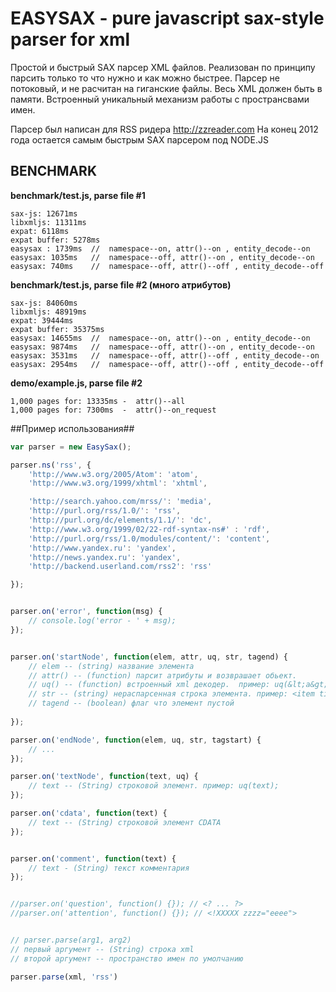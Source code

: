 EASYSAX - pure javascript sax-style parser for xml
==================================================
Простой и быстрый SAX парсер XML файлов.
Реализован по принципу парсить только то что нужно и как можно быстрее.
Парсер не потоковый, и не расчитан на гиганские файлы. Весь XML должен быть в памяти.
Встроенный уникальный механизм работы с пространсвами имен.


Парсер был написан для RSS ридера http://zzreader.com
На конец 2012 года остается самым быстрым SAX парсером под NODE.JS



BENCHMARK
---------------------------------------------------

**benchmark/test.js, parse file #1**
```
sax-js: 12671ms
libxmljs: 11311ms
expat: 6118ms
expat buffer: 5278ms
easysax : 1739ms  //  namespace--on, attr()--on , entity_decode--on
easysax: 1035ms   //  namespace--off, attr()--on , entity_decode--on
easysax: 740ms    //  namespace--off, attr()--off , entity_decode--off
```


**benchmark/test.js, parse file #2 (много атрибутов)**
```
sax-js: 84060ms
libxmljs: 48919ms
expat: 39444ms
expat buffer: 35375ms
easysax: 14655ms  //  namespace--on, attr()--on , entity_decode--on
easysax: 9874ms   //  namespace--off, attr()--on , entity_decode--on
easysax: 3531ms   //  namespace--off, attr()--off , entity_decode--on
easysax: 2954ms   //  namespace--off, attr()--off , entity_decode--off
```


**demo/example.js, parse file #2**
```
1,000 pages for: 13335ms -  attr()--all
1,000 pages for: 7300ms  -  attr()--on_request
```


##Пример использования##
```js
var parser = new EasySax();

parser.ns('rss', {
	'http://www.w3.org/2005/Atom': 'atom',
	'http://www.w3.org/1999/xhtml': 'xhtml',

	'http://search.yahoo.com/mrss/': 'media',
	'http://purl.org/rss/1.0/': 'rss',
	'http://purl.org/dc/elements/1.1/': 'dc',
	'http://www.w3.org/1999/02/22-rdf-syntax-ns#' : 'rdf',
	'http://purl.org/rss/1.0/modules/content/': 'content',
	'http://www.yandex.ru': 'yandex',
	'http://news.yandex.ru': 'yandex',
	'http://backend.userland.com/rss2': 'rss'

});


parser.on('error', function(msg) {
	// console.log('error - ' + msg);
});


parser.on('startNode', function(elem, attr, uq, str, tagend) {
	// elem -- (string) название элемента
	// attr() -- (function) парсит атрибуты и возврашает обьект. 
	// uq() -- (function) встроенный xml декодер.  пример: uq(&lt;a&gt;)
	// str -- (string) нераспарсенная строка элемента. пример: <item title="text" id="x345">
	// tagend -- (boolean) флаг что элемент пустой
	
});

parser.on('endNode', function(elem, uq, str, tagstart) {
	// ...
});

parser.on('textNode', function(text, uq) {
	// text -- (String) строковой элемент. пример: uq(text);
});

parser.on('cdata', function(text) {
	// text -- (String) строковой элемент CDATA
});


parser.on('comment', function(text) {
	// text - (String) текст комментария
});


//parser.on('question', function() {}); // <? ... ?>
//parser.on('attention', function() {}); // <!XXXXX zzzz="eeee">


// parser.parse(arg1, arg2)
// первый аргумент -- (String) строка xml
// второй аргумент -- пространство имен по умолчанию

parser.parse(xml, 'rss')

```

